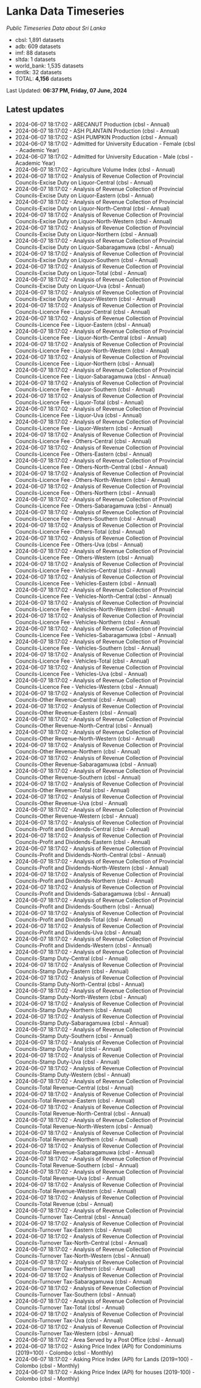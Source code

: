 # Lanka Data Timeseries
*Public Timeseries Data about Sri Lanka*

* cbsl: 1,891 datasets
* adb: 609 datasets
* imf: 88 datasets
* sltda: 1 datasets
* world_bank: 1,535 datasets
* dmtlk: 32 datasets
* TOTAL: **4,156** datasets

Last Updated: **06:37 PM, Friday, 07 June, 2024**

## Latest updates

* 2024-06-07 18:17:02 - ARECANUT Production (cbsl - Annual)
* 2024-06-07 18:17:02 - ASH PLANTAIN Production (cbsl - Annual)
* 2024-06-07 18:17:02 - ASH PUMPKIN Production (cbsl - Annual)
* 2024-06-07 18:17:02 - Admitted for University Education - Female (cbsl - Academic Year)
* 2024-06-07 18:17:02 - Admitted for University Education - Male (cbsl - Academic Year)
* 2024-06-07 18:17:02 - Agriculture Volume Index (cbsl - Annual)
* 2024-06-07 18:17:02 - Analysis of Revenue Collection of Provincial Councils-Excise Duty on Liquor-Central (cbsl - Annual)
* 2024-06-07 18:17:02 - Analysis of Revenue Collection of Provincial Councils-Excise Duty on Liquor-Eastern (cbsl - Annual)
* 2024-06-07 18:17:02 - Analysis of Revenue Collection of Provincial Councils-Excise Duty on Liquor-North-Central (cbsl - Annual)
* 2024-06-07 18:17:02 - Analysis of Revenue Collection of Provincial Councils-Excise Duty on Liquor-North-Western (cbsl - Annual)
* 2024-06-07 18:17:02 - Analysis of Revenue Collection of Provincial Councils-Excise Duty on Liquor-Northern (cbsl - Annual)
* 2024-06-07 18:17:02 - Analysis of Revenue Collection of Provincial Councils-Excise Duty on Liquor-Sabaragamuwa (cbsl - Annual)
* 2024-06-07 18:17:02 - Analysis of Revenue Collection of Provincial Councils-Excise Duty on Liquor-Southern (cbsl - Annual)
* 2024-06-07 18:17:02 - Analysis of Revenue Collection of Provincial Councils-Excise Duty on Liquor-Total (cbsl - Annual)
* 2024-06-07 18:17:02 - Analysis of Revenue Collection of Provincial Councils-Excise Duty on Liquor-Uva (cbsl - Annual)
* 2024-06-07 18:17:02 - Analysis of Revenue Collection of Provincial Councils-Excise Duty on Liquor-Western (cbsl - Annual)
* 2024-06-07 18:17:02 - Analysis of Revenue Collection of Provincial Councils-Licence Fee - Liquor-Central (cbsl - Annual)
* 2024-06-07 18:17:02 - Analysis of Revenue Collection of Provincial Councils-Licence Fee - Liquor-Eastern (cbsl - Annual)
* 2024-06-07 18:17:02 - Analysis of Revenue Collection of Provincial Councils-Licence Fee - Liquor-North-Central (cbsl - Annual)
* 2024-06-07 18:17:02 - Analysis of Revenue Collection of Provincial Councils-Licence Fee - Liquor-North-Western (cbsl - Annual)
* 2024-06-07 18:17:02 - Analysis of Revenue Collection of Provincial Councils-Licence Fee - Liquor-Northern (cbsl - Annual)
* 2024-06-07 18:17:02 - Analysis of Revenue Collection of Provincial Councils-Licence Fee - Liquor-Sabaragamuwa (cbsl - Annual)
* 2024-06-07 18:17:02 - Analysis of Revenue Collection of Provincial Councils-Licence Fee - Liquor-Southern (cbsl - Annual)
* 2024-06-07 18:17:02 - Analysis of Revenue Collection of Provincial Councils-Licence Fee - Liquor-Total (cbsl - Annual)
* 2024-06-07 18:17:02 - Analysis of Revenue Collection of Provincial Councils-Licence Fee - Liquor-Uva (cbsl - Annual)
* 2024-06-07 18:17:02 - Analysis of Revenue Collection of Provincial Councils-Licence Fee - Liquor-Western (cbsl - Annual)
* 2024-06-07 18:17:02 - Analysis of Revenue Collection of Provincial Councils-Licence Fee - Others-Central (cbsl - Annual)
* 2024-06-07 18:17:02 - Analysis of Revenue Collection of Provincial Councils-Licence Fee - Others-Eastern (cbsl - Annual)
* 2024-06-07 18:17:02 - Analysis of Revenue Collection of Provincial Councils-Licence Fee - Others-North-Central (cbsl - Annual)
* 2024-06-07 18:17:02 - Analysis of Revenue Collection of Provincial Councils-Licence Fee - Others-North-Western (cbsl - Annual)
* 2024-06-07 18:17:02 - Analysis of Revenue Collection of Provincial Councils-Licence Fee - Others-Northern (cbsl - Annual)
* 2024-06-07 18:17:02 - Analysis of Revenue Collection of Provincial Councils-Licence Fee - Others-Sabaragamuwa (cbsl - Annual)
* 2024-06-07 18:17:02 - Analysis of Revenue Collection of Provincial Councils-Licence Fee - Others-Southern (cbsl - Annual)
* 2024-06-07 18:17:02 - Analysis of Revenue Collection of Provincial Councils-Licence Fee - Others-Total (cbsl - Annual)
* 2024-06-07 18:17:02 - Analysis of Revenue Collection of Provincial Councils-Licence Fee - Others-Uva (cbsl - Annual)
* 2024-06-07 18:17:02 - Analysis of Revenue Collection of Provincial Councils-Licence Fee - Others-Western (cbsl - Annual)
* 2024-06-07 18:17:02 - Analysis of Revenue Collection of Provincial Councils-Licence Fee - Vehicles-Central (cbsl - Annual)
* 2024-06-07 18:17:02 - Analysis of Revenue Collection of Provincial Councils-Licence Fee - Vehicles-Eastern (cbsl - Annual)
* 2024-06-07 18:17:02 - Analysis of Revenue Collection of Provincial Councils-Licence Fee - Vehicles-North-Central (cbsl - Annual)
* 2024-06-07 18:17:02 - Analysis of Revenue Collection of Provincial Councils-Licence Fee - Vehicles-North-Western (cbsl - Annual)
* 2024-06-07 18:17:02 - Analysis of Revenue Collection of Provincial Councils-Licence Fee - Vehicles-Northern (cbsl - Annual)
* 2024-06-07 18:17:02 - Analysis of Revenue Collection of Provincial Councils-Licence Fee - Vehicles-Sabaragamuwa (cbsl - Annual)
* 2024-06-07 18:17:02 - Analysis of Revenue Collection of Provincial Councils-Licence Fee - Vehicles-Southern (cbsl - Annual)
* 2024-06-07 18:17:02 - Analysis of Revenue Collection of Provincial Councils-Licence Fee - Vehicles-Total (cbsl - Annual)
* 2024-06-07 18:17:02 - Analysis of Revenue Collection of Provincial Councils-Licence Fee - Vehicles-Uva (cbsl - Annual)
* 2024-06-07 18:17:02 - Analysis of Revenue Collection of Provincial Councils-Licence Fee - Vehicles-Western (cbsl - Annual)
* 2024-06-07 18:17:02 - Analysis of Revenue Collection of Provincial Councils-Other Revenue-Central (cbsl - Annual)
* 2024-06-07 18:17:02 - Analysis of Revenue Collection of Provincial Councils-Other Revenue-Eastern (cbsl - Annual)
* 2024-06-07 18:17:02 - Analysis of Revenue Collection of Provincial Councils-Other Revenue-North-Central (cbsl - Annual)
* 2024-06-07 18:17:02 - Analysis of Revenue Collection of Provincial Councils-Other Revenue-North-Western (cbsl - Annual)
* 2024-06-07 18:17:02 - Analysis of Revenue Collection of Provincial Councils-Other Revenue-Northern (cbsl - Annual)
* 2024-06-07 18:17:02 - Analysis of Revenue Collection of Provincial Councils-Other Revenue-Sabaragamuwa (cbsl - Annual)
* 2024-06-07 18:17:02 - Analysis of Revenue Collection of Provincial Councils-Other Revenue-Southern (cbsl - Annual)
* 2024-06-07 18:17:02 - Analysis of Revenue Collection of Provincial Councils-Other Revenue-Total (cbsl - Annual)
* 2024-06-07 18:17:02 - Analysis of Revenue Collection of Provincial Councils-Other Revenue-Uva (cbsl - Annual)
* 2024-06-07 18:17:02 - Analysis of Revenue Collection of Provincial Councils-Other Revenue-Western (cbsl - Annual)
* 2024-06-07 18:17:02 - Analysis of Revenue Collection of Provincial Councils-Profit and Dividends-Central (cbsl - Annual)
* 2024-06-07 18:17:02 - Analysis of Revenue Collection of Provincial Councils-Profit and Dividends-Eastern (cbsl - Annual)
* 2024-06-07 18:17:02 - Analysis of Revenue Collection of Provincial Councils-Profit and Dividends-North-Central (cbsl - Annual)
* 2024-06-07 18:17:02 - Analysis of Revenue Collection of Provincial Councils-Profit and Dividends-North-Western (cbsl - Annual)
* 2024-06-07 18:17:02 - Analysis of Revenue Collection of Provincial Councils-Profit and Dividends-Northern (cbsl - Annual)
* 2024-06-07 18:17:02 - Analysis of Revenue Collection of Provincial Councils-Profit and Dividends-Sabaragamuwa (cbsl - Annual)
* 2024-06-07 18:17:02 - Analysis of Revenue Collection of Provincial Councils-Profit and Dividends-Southern (cbsl - Annual)
* 2024-06-07 18:17:02 - Analysis of Revenue Collection of Provincial Councils-Profit and Dividends-Total (cbsl - Annual)
* 2024-06-07 18:17:02 - Analysis of Revenue Collection of Provincial Councils-Profit and Dividends-Uva (cbsl - Annual)
* 2024-06-07 18:17:02 - Analysis of Revenue Collection of Provincial Councils-Profit and Dividends-Western (cbsl - Annual)
* 2024-06-07 18:17:02 - Analysis of Revenue Collection of Provincial Councils-Stamp Duty-Central (cbsl - Annual)
* 2024-06-07 18:17:02 - Analysis of Revenue Collection of Provincial Councils-Stamp Duty-Eastern (cbsl - Annual)
* 2024-06-07 18:17:02 - Analysis of Revenue Collection of Provincial Councils-Stamp Duty-North-Central (cbsl - Annual)
* 2024-06-07 18:17:02 - Analysis of Revenue Collection of Provincial Councils-Stamp Duty-North-Western (cbsl - Annual)
* 2024-06-07 18:17:02 - Analysis of Revenue Collection of Provincial Councils-Stamp Duty-Northern (cbsl - Annual)
* 2024-06-07 18:17:02 - Analysis of Revenue Collection of Provincial Councils-Stamp Duty-Sabaragamuwa (cbsl - Annual)
* 2024-06-07 18:17:02 - Analysis of Revenue Collection of Provincial Councils-Stamp Duty-Southern (cbsl - Annual)
* 2024-06-07 18:17:02 - Analysis of Revenue Collection of Provincial Councils-Stamp Duty-Total (cbsl - Annual)
* 2024-06-07 18:17:02 - Analysis of Revenue Collection of Provincial Councils-Stamp Duty-Uva (cbsl - Annual)
* 2024-06-07 18:17:02 - Analysis of Revenue Collection of Provincial Councils-Stamp Duty-Western (cbsl - Annual)
* 2024-06-07 18:17:02 - Analysis of Revenue Collection of Provincial Councils-Total Revenue-Central (cbsl - Annual)
* 2024-06-07 18:17:02 - Analysis of Revenue Collection of Provincial Councils-Total Revenue-Eastern (cbsl - Annual)
* 2024-06-07 18:17:02 - Analysis of Revenue Collection of Provincial Councils-Total Revenue-North-Central (cbsl - Annual)
* 2024-06-07 18:17:02 - Analysis of Revenue Collection of Provincial Councils-Total Revenue-North-Western (cbsl - Annual)
* 2024-06-07 18:17:02 - Analysis of Revenue Collection of Provincial Councils-Total Revenue-Northern (cbsl - Annual)
* 2024-06-07 18:17:02 - Analysis of Revenue Collection of Provincial Councils-Total Revenue-Sabaragamuwa (cbsl - Annual)
* 2024-06-07 18:17:02 - Analysis of Revenue Collection of Provincial Councils-Total Revenue-Southern (cbsl - Annual)
* 2024-06-07 18:17:02 - Analysis of Revenue Collection of Provincial Councils-Total Revenue-Uva (cbsl - Annual)
* 2024-06-07 18:17:02 - Analysis of Revenue Collection of Provincial Councils-Total Revenue-Western (cbsl - Annual)
* 2024-06-07 18:17:02 - Analysis of Revenue Collection of Provincial Councils-Total Revenue (cbsl - Annual)
* 2024-06-07 18:17:02 - Analysis of Revenue Collection of Provincial Councils-Turnover Tax-Central (cbsl - Annual)
* 2024-06-07 18:17:02 - Analysis of Revenue Collection of Provincial Councils-Turnover Tax-Eastern (cbsl - Annual)
* 2024-06-07 18:17:02 - Analysis of Revenue Collection of Provincial Councils-Turnover Tax-North-Central (cbsl - Annual)
* 2024-06-07 18:17:02 - Analysis of Revenue Collection of Provincial Councils-Turnover Tax-North-Western (cbsl - Annual)
* 2024-06-07 18:17:02 - Analysis of Revenue Collection of Provincial Councils-Turnover Tax-Northern (cbsl - Annual)
* 2024-06-07 18:17:02 - Analysis of Revenue Collection of Provincial Councils-Turnover Tax-Sabaragamuwa (cbsl - Annual)
* 2024-06-07 18:17:02 - Analysis of Revenue Collection of Provincial Councils-Turnover Tax-Southern (cbsl - Annual)
* 2024-06-07 18:17:02 - Analysis of Revenue Collection of Provincial Councils-Turnover Tax-Total (cbsl - Annual)
* 2024-06-07 18:17:02 - Analysis of Revenue Collection of Provincial Councils-Turnover Tax-Uva (cbsl - Annual)
* 2024-06-07 18:17:02 - Analysis of Revenue Collection of Provincial Councils-Turnover Tax-Western (cbsl - Annual)
* 2024-06-07 18:17:02 - Area Served by a Post Office (cbsl - Annual)
* 2024-06-07 18:17:02 - Asking Price Index (API) for Condominiums (2019=100) - Colombo (cbsl - Monthly)
* 2024-06-07 18:17:02 - Asking Price Index (API) for Lands (2019=100) - Colombo (cbsl - Monthly)
* 2024-06-07 18:17:02 - Asking Price Index (API) for houses (2019-100) - Colombo (cbsl - Monthly)